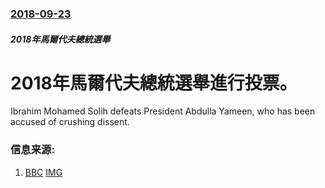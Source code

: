 ### [2018-09-23](/news/2018/09/23/index.md)

##### 2018年馬爾代夫總統選舉
# 2018年馬爾代夫總統選舉進行投票。 

Ibrahim Mohamed Solih defeats President Abdulla Yameen, who has been accused of crushing dissent.


### 信息来源:

1. [BBC](https://www.bbc.co.uk/news/world-asia-45623126) [IMG](https://ichef.bbci.co.uk/images/ic/1024x576/p06m0pgv.jpg)
